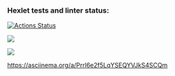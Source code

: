 ### Hexlet tests and linter status:
[![Actions Status](https://github.com/mifik116/java-project-61/actions/workflows/hexlet-check.yml/badge.svg)](https://github.com/mifik116/java-project-61/actions)

<a href="https://codeclimate.com/github/mifik116/java-project-61/maintainability"><img src="https://api.codeclimate.com/v1/badges/0879c419e8ce8aae62b6/maintainability" /></a>

<a href="https://codeclimate.com/github/mifik116/java-project-61/test_coverage"><img src="https://api.codeclimate.com/v1/badges/0879c419e8ce8aae62b6/test_coverage" /></a>

https://asciinema.org/a/Prrl6e2f5LqYSEQYVJkS4SCQm
